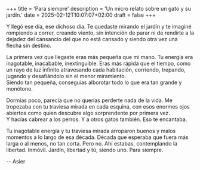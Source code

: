 +++
title = 'Para siempre'
description = 'Un micro relato sobre un gato y su jardín.'
date = 2025-02-12T10:07:07+02:00
draft = false
+++

Y llegó ese día, ese dichoso día. Te quedaste mirando el jardín y te imaginé rompiendo a correr, creando viento, sin intención de parar ni de rendirte a la dejadez del cansancio del que no está cansado y siendo otra vez una flecha sin destino.

La primera vez que llegaste eras más pequeña que mi mano. Tu energía era inagotable, inacabable, inextinguible. Eras más rápida que el tiempo, como un rayo de luz infinito atravesando cada habitación, corriendo, trepando, jugando y desafiándolo sin el menor miramiento.  
Siendo tan pequeña, conseguías alborotar todo lo que era tan grande y monótono.

Dormías poco, parecía que no querías perderte nada de la vida. Me tropezaba con tu traviesa mirada en cada esquina, con esos enormes ojos abiertos como quien descubre algo sorprendente por primera vez.  
Y hacías cabrear a los perros. Y a otros gatos también. Eso te encantaba.

Tu inagotable energía y tu traviesa mirada arroparon buenos y malos momentos a lo largo de esa década. Década que esperaba que fuera más larga o al menos, no tan corta.
Pero no. Ahí estabas, contemplando la libertad. Inmóvil. Jardín, libertad y tú, siendo uno. Para siempre.

--
Asier
